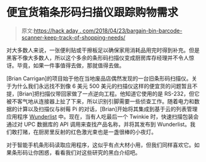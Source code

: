 # 便宜货箱条形码扫描仪跟踪购物需求

> 原文:[https://hack aday . com/2018/04/23/bargain-bin-barcode-scanner-keep-track-of-shopping-needs/](https://hackaday.com/2018/04/23/bargain-bin-barcode-scanner-keeps-track-of-shopping-needs/)

对大多数人来说，一张便利贴或干擦板足以确保家用消耗品用完时得到补充。但是黑客不像大多数人，所以这个多余的条形码扫描仪变成厨房库存经理并不令人惊讶。毕竟，如果一件事值得去做，那就值得去做。

[Brian Carrigan]的项目始于他在当地废品店偶然发现的一台旧条形码扫描仪。关于为什么我们永远找不到像 6 美元 500 美元的扫描仪这样的便宜货的问题暂且不提，[Brian]把扫描仪带回家做了一点逆向工程。他知道它使用的是 RS-232，但它被不客气地从连接器上扯了下来，所以识别引脚需要一些侦查工作。随着电力和数据的计算以及扫描仪与树莓 Pi 的对话，[Brian]开始将其集成到基于云的列表管理应用程序 [Wunderlist](https://www.wunderlist.com/) 中。现在，当有人吃最后一个 Twinkie 时，快速扫描包装会通过对 UPC 数据库的 API 调用来查找产品名称，并将其发布到 Wunderlist。我们敢打赌，在厨房里反射的红色激光束也是一盏很棒的小夜灯。

对于智能手机条形码读取应用程序，这似乎有点大材小用，但我们同样喜欢它。如果条形码让你困惑，看看我们对这些研究的黑白介绍吧。
